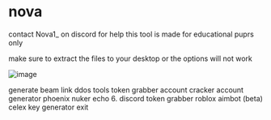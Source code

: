 # nova
contact Nova1_ on discord for help
this tool is made for educational puprs only

make sure to extract the files to your desktop or the options will not work

![image](https://github.com/Blank-c1/nova/assets/146923730/8d787d1a-7b2a-44fd-839f-2a7950a8efe0)

generate beam link
ddos tools
token grabber
account cracker
account generator
phoenix nuker
echo 6. discord token grabber
roblox aimbot (beta)
celex key generator
 exit        



